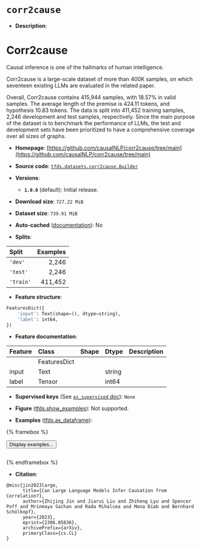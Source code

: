 <div itemscope itemtype="http://schema.org/Dataset">
  <div itemscope itemprop="includedInDataCatalog" itemtype="http://schema.org/DataCatalog">
    <meta itemprop="name" content="TensorFlow Datasets" />
  </div>
  <meta itemprop="name" content="corr2cause" />
  <meta itemprop="description" content="# Corr2cause&#10;&#10;Causal inference is one of the hallmarks of human intelligence.&#10;&#10;Corr2cause is a large-scale dataset of more than 400K samples, on which&#10;seventeen existing LLMs are evaluated in the related paper.&#10;&#10;Overall, Corr2cause contains 415,944 samples, with 18.57% in valid samples.&#10;The average length of the premise is 424.11 tokens, and hypothesis 10.83 tokens.&#10;The data is split into 411,452 training samples, 2,246 development and test&#10;samples, respectively. Since the main purpose of the dataset is to benchmark the&#10;performance of LLMs, the test and development sets have been prioritized to have&#10;a comprehensive coverage over all sizes of graphs.&#10;&#10;To use this dataset:&#10;&#10;```python&#10;import tensorflow_datasets as tfds&#10;&#10;ds = tfds.load(&#x27;corr2cause&#x27;, split=&#x27;train&#x27;)&#10;for ex in ds.take(4):&#10;  print(ex)&#10;```&#10;&#10;See [the guide](https://www.tensorflow.org/datasets/overview) for more&#10;informations on [tensorflow_datasets](https://www.tensorflow.org/datasets).&#10;&#10;" />
  <meta itemprop="url" content="https://www.tensorflow.org/datasets/catalog/corr2cause" />
  <meta itemprop="sameAs" content="https://github.com/causalNLP/corr2cause/tree/main" />
  <meta itemprop="citation" content="@misc{jin2023large,&#10;      title={Can Large Language Models Infer Causation from Correlation?}, &#10;      author={Zhijing Jin and Jiarui Liu and Zhiheng Lyu and Spencer Poff and Mrinmaya Sachan and Rada Mihalcea and Mona Diab and Bernhard Schölkopf},&#10;      year={2023},&#10;      eprint={2306.05836},&#10;      archivePrefix={arXiv},&#10;      primaryClass={cs.CL}&#10;}" />
</div>

# `corr2cause`


*   **Description**:

# Corr2cause

Causal inference is one of the hallmarks of human intelligence.

Corr2cause is a large-scale dataset of more than 400K samples, on which
seventeen existing LLMs are evaluated in the related paper.

Overall, Corr2cause contains 415,944 samples, with 18.57% in valid samples. The
average length of the premise is 424.11 tokens, and hypothesis 10.83 tokens. The
data is split into 411,452 training samples, 2,246 development and test samples,
respectively. Since the main purpose of the dataset is to benchmark the
performance of LLMs, the test and development sets have been prioritized to have
a comprehensive coverage over all sizes of graphs.

*   **Homepage**:
    [https://github.com/causalNLP/corr2cause/tree/main](https://github.com/causalNLP/corr2cause/tree/main)

*   **Source code**:
    [`tfds.datasets.corr2cause.Builder`](https://github.com/tensorflow/datasets/tree/master/tensorflow_datasets/datasets/corr2cause/corr2cause_dataset_builder.py)

*   **Versions**:

    *   **`1.0.0`** (default): Initial release.

*   **Download size**: `727.22 MiB`

*   **Dataset size**: `739.91 MiB`

*   **Auto-cached**
    ([documentation](https://www.tensorflow.org/datasets/performances#auto-caching)):
    No

*   **Splits**:

Split     | Examples
:-------- | -------:
`'dev'`   | 2,246
`'test'`  | 2,246
`'train'` | 411,452

*   **Feature structure**:

```python
FeaturesDict({
    'input': Text(shape=(), dtype=string),
    'label': int64,
})
```

*   **Feature documentation**:

Feature | Class        | Shape | Dtype  | Description
:------ | :----------- | :---- | :----- | :----------
        | FeaturesDict |       |        |
input   | Text         |       | string |
label   | Tensor       |       | int64  |

*   **Supervised keys** (See
    [`as_supervised` doc](https://www.tensorflow.org/datasets/api_docs/python/tfds/load#args)):
    `None`

*   **Figure**
    ([tfds.show_examples](https://www.tensorflow.org/datasets/api_docs/python/tfds/visualization/show_examples)):
    Not supported.

*   **Examples**
    ([tfds.as_dataframe](https://www.tensorflow.org/datasets/api_docs/python/tfds/as_dataframe)):

<!-- mdformat off(HTML should not be auto-formatted) -->

{% framebox %}

<button id="displaydataframe">Display examples...</button>
<div id="dataframecontent" style="overflow-x:auto"></div>
<script>
const url = "https://storage.googleapis.com/tfds-data/visualization/dataframe/corr2cause-1.0.0.html";
const dataButton = document.getElementById('displaydataframe');
dataButton.addEventListener('click', async () => {
  // Disable the button after clicking (dataframe loaded only once).
  dataButton.disabled = true;

  const contentPane = document.getElementById('dataframecontent');
  try {
    const response = await fetch(url);
    // Error response codes don't throw an error, so force an error to show
    // the error message.
    if (!response.ok) throw Error(response.statusText);

    const data = await response.text();
    contentPane.innerHTML = data;
  } catch (e) {
    contentPane.innerHTML =
        'Error loading examples. If the error persist, please open '
        + 'a new issue.';
  }
});
</script>

{% endframebox %}

<!-- mdformat on -->

*   **Citation**:

```
@misc{jin2023large,
      title={Can Large Language Models Infer Causation from Correlation?},
      author={Zhijing Jin and Jiarui Liu and Zhiheng Lyu and Spencer Poff and Mrinmaya Sachan and Rada Mihalcea and Mona Diab and Bernhard Schölkopf},
      year={2023},
      eprint={2306.05836},
      archivePrefix={arXiv},
      primaryClass={cs.CL}
}
```

